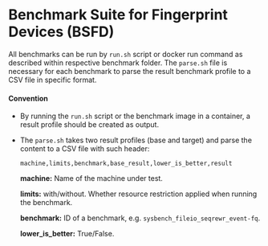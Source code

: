 # Benchmark Suite for Fingerprint Devices (BSFD)

All benchmarks can be run by `run.sh` script or docker run command as described within respective benchmark folder. The `parse.sh` file is necessary for each benchmark to parse the result benchmark profile to a CSV file in specific format.

#### Convention
- By running the `run.sh` script or the benchmark image in a container, a result profile should be created as output.
- The `parse.sh` takes two result profiles (base and target) and parse the content to a CSV file with such header:
    ```
    machine,limits,benchmark,base_result,lower_is_better,result
    ```
    
    **machine:** Name of the machine under test.
    
    **limits:** with/without. Whether resource restriction applied when running the benchmark.
    
    **benchmark:** ID of a benchmark, e.g. `sysbench_fileio_seqrewr_event-fq`.
    
    **lower_is_better:** True/False.
